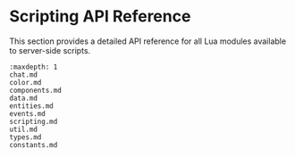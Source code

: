 # Scripting API Reference

This section provides a detailed API reference for all Lua modules available
to server-side scripts.

```{toctree}
:maxdepth: 1
chat.md
color.md
components.md
data.md
entities.md
events.md
scripting.md
util.md
types.md
constants.md
```
